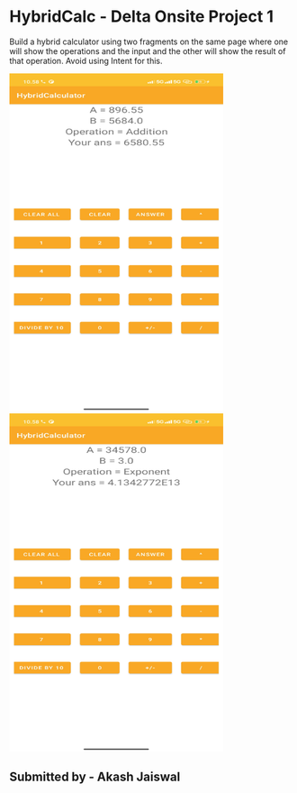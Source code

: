 # HybridCalc - Delta Onsite Project 1

Build a hybrid calculator using two fragments on the same page where one will show the operations and the input and the other will show the result of that operation. Avoid using Intent for this.

<img src="https://github.com/jaiakash/HybridCalc/blob/master/image1.jpg" width="380" height="600">
<img src="https://github.com/jaiakash/HybridCalc/blob/master/image2.jpg" width="380" height="600">

## Submitted by - Akash Jaiswal
